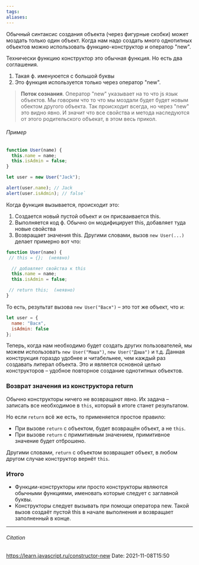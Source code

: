 ```yaml
---
tags: 
aliases: 
---
```

Обычный синтаксис создания объекта (через фигурные скобки) может моздать только один объект. Когда нам надо создать много однотипных объектов можно использовать функцию-конструктор и оператор "new".

Технически функцию конструктор это обычная функция. Но есть два соглашения.
1. Такая ф. именуюется с большой буквы
2. Это функция используется только через оператор "new". 

> **Поток сознания**. Оператор "new" указывает на то что js  язык объектов. Мы говорим что то что мы моздали будет будет новым обектом другого объекта. Так происходит всегда, но через "new" это видно явно. И значит что все свойства и метода наследуются от этого родительского объекат, в этом весь прикол.

###### Пример
```js
function User(name) {
  this.name = name;
  this.isAdmin = false;
}

let user = new User("Jack");

alert(user.name); // Jack
alert(user.isAdmin); // false`
```

Когда функция вызывается, происходит это:
1. Создается новый пустой объект и он присваивается this.
2. Выполняется код ф. Обычно он модифицирует this, добавляет туда новые свойства
3. Возвращает значения this.
Другими словами, вызов `new User(...)` делает примерно вот что:
```js
function User(name) {
 // this = {};  (неявно)

  // добавляет свойства к this
  this.name = name;
  this.isAdmin = false;

 // return this;  (неявно)
}
```

То есть, результат вызова `new User("Вася")` – это тот же объект, что и:
```js
let user = {
  name: "Вася",
  isAdmin: false
};
```

Теперь, когда нам необходимо будет создать других пользователей, мы можем использовать `new User("Маша")`, `new User("Даша")` и т.д. Данная конструкция гораздо удобнее и читабельнее, чем каждый раз создавать литерал объекта. Это и является основной целью конструкторов – удобное повторное создание однотипных объектов.

### Возврат значения из конструктора return
Обычно конструкторы ничего не возвращают явно. Их задача – записать все необходимое в `this`, который в итоге станет результатом.

Но если `return` всё же есть, то применяется простое правило:

-   При вызове `return` с объектом, будет возвращён объект, а не `this`.
-   При вызове `return` с примитивным значением, примитивное значение будет отброшено.

Другими словами, `return` с объектом возвращает объект, в любом другом случае конструктор вернёт `this`.
### Итого
- Функции-конструкторы или просто конструкторы являются обычными функциями, именовать которые следует с заглавной буквы.
-  Конструкторы следует вызывать при помощи оператора new. Такой вызов создаёт пустой this в начале выполнения и возвращает заполненный в конце.


---
###### Citation
https://learn.javascript.ru/constructor-new
Date: 2021-11-08T15:50
